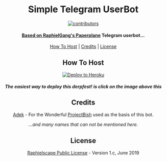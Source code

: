<h1 align="center">Simple Telegram UserBot</h1>
<p style="text-align: center;" align="center"><a href="https://github.com/fadlyas07/Simple_Telegram_Userbot/graphs/contributors"><img src="https://img.shields.io/github/contributors/fadlyas07/Simple_Telegram_Userbot?style=for-the-badge" alt="contributors" </a></p>
<h4 align="center">Based on <a href="https://github.com/RaphielGang/Telegram-UserBot">RaphielGang's Paperplane</a> Telegram userbot...</h4>
<p align="center"><a href="#how-to-host">How To Host</a> | <a href="#credits">Credits</a> | <a href="#license">License</a></p>
<h2 align="center">How To Host</h2>
<p align="center"><a href="https://heroku.com/deploy?template=https://github.com/fadlyas07/Simple_Telegram_Userbot/tree/stg/staging"> <img src="https://camo.githubusercontent.com/83b0e95b38892b49184e07ad572c94c8038323fb/68747470733a2f2f7777772e6865726f6b7563646e2e636f6d2f6465706c6f792f627574746f6e2e737667" alt="Deploy to Heroku" /></a></p>
<h5 align="center">The easiest way to deploy this derpfest! is click on the image above this</h5>
<h2 align="center">Credits</h2>
<p align="center"><a href="https://github.com/adekmaulana">Adek</a> - For the Wonderful <a href="https://github.com/adekmaulana/ProjectBish">ProjectBish</a> used as the basis of this bot.</p>
<p align="center"><em>...and many names that can not be mentioned here.</em></p>
<h2 align="center">License</h2>
<p align="center"><a href="https://github.com/adekmaulana/ProjectBish/blob/master/LICENSE">Raphielscape Public License</a> - Version 1.c, June 2019</p>
